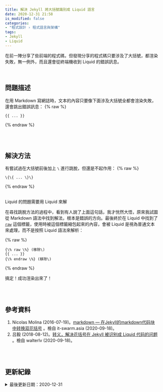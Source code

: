 ```yaml
---
title: 解決 Jekyll 將大括號識別成 Liquid 語言
date: 2020-12-31 21:58
is_modified: false
categories:
- "程式設計 › 程式語言與架構"
tags:
- Jekyll
- Liquid
--- 
```


在前一陣分享了些前端的程式碼，但發現分享的程式碼只要涉及了大括號，都渲染失敗，無一例外，而且還會從終端機收到 Liquid 的錯誤訊息。

<!--more-->
<br>

## 問題描述
在用 Markdown 寫網誌時，文本的內容只要像下面涉及大括號全都會渲染失敗，還會跳出錯誤訊息：
{% raw %}
```
{{ ... }}
```
{% endraw %}


<br><br> 

## 解決方法
有嘗試過在大括號前後加上 `\` 進行跳脫，但還是不起作用：
{% raw %}
```
\{\{ ... \}\} 
```
{% endraw %}

<br>

<div class="blockquote-center">Liquid 的問題需要用 Liquid 來解</div>

在尋找跳脫方法的過程中，看到有人說了上面這句話，我才恍然大悟，原來我試圖從 Markdown 語法中找到解法，根本是錯誤的方向。最後終於在 Liquid 中找到了  [`raw`](https://shopify.github.io/liquid/tags/raw/) 這個標籤，使用時被這個標籤縮包起來的內容，會被 Liquid 是視為普通文本來處理，而不是按照 Liquid 語法來解析：

{% raw %}
```
{\% raw \%} (移除\)
{{ ... }}
{\% endraw \%} (移除\)
```
{% endraw %}

搞定！成功渲染出來了！

<br><br> 

## 參考資料 
1. Nicolas Molina (2016-07-19)。[markdown — 在Jekyll的markdown代码块中转换双花括号](https://www.it-swarm.asia/zh/markdown/%e5%9c%a8jekyll%e7%9a%84markdown%e4%bb%a3%e7%a0%81%e5%9d%97%e4%b8%ad%e8%bd%ac%e6%8d%a2%e5%8f%8c%e8%8a%b1%e6%8b%ac%e5%8f%b7/1047233674/) 。檢自 it-swarm.asia (2020-09-18)。
2. 吕毅 (2018-08-12)。[转义，解决花括号在 Jekyll 被识别成 Liquid 代码的问题](https://blog.walterlv.com/post/jekyll/raw-in-jekyll.html) 。檢自 walterlv (2020-09-18)。

<br><br> 

## 更新紀錄
<details class="update_stamp">
  <summary>最後更新日期：2020-12-31</summary>
  <ul>
    <li>2020-12-31 發布</li>
    <li>2020-09-18 完稿</li>
    <li>2020-09-18 起稿</li>
  </ul>
</details>